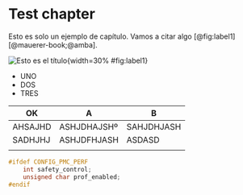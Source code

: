 <!-- Leave a blank line before the title -->

# Test chapter

Esto es solo un ejemplo de capítulo. Vamos a citar algo [@fig:label1] [@mauerer-book;@amba].



![Esto es el título](img/ucmlogo.png){width=30% #fig:label1}



* UNO
* DOS
* TRES



| OK      | A           | B          |
| ------- | ----------- | ---------- |
| AHSAJHD | ASHJDHAJSHº | SAHJDHJASH |
| SADHJHJ | ASHJDFHJASH | ASDASD     |
|         |             |            |

```C
#ifdef CONFIG_PMC_PERF
	int safety_control;
	unsigned char prof_enabled;
#endif
```

